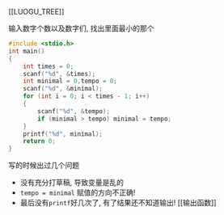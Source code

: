[[LUOGU_TREE]]

输入数字个数以及数字们, 找出里面最小的那个
```c
#include <stdio.h>
int main()
{
    int times = 0;
    scanf("%d", &times);
    int minimal = 0,tempo = 0;
    scanf("%d", &minimal);
    for (int i = 0; i < times - 1; i++)
    {
        scanf("%d", &tempo);
        if (minimal > tempo) minimal = tempo;
    }
    printf("%d", minimal);
    return 0;
}
```
写的时候出过几个问题
- 没有充分打草稿, 导致变量是乱的
- `tempo = minimal` 赋值的方向不正确!
- 最后没有`printf`好几次了, 有了结果还不知道输出!
[[输出函数]]